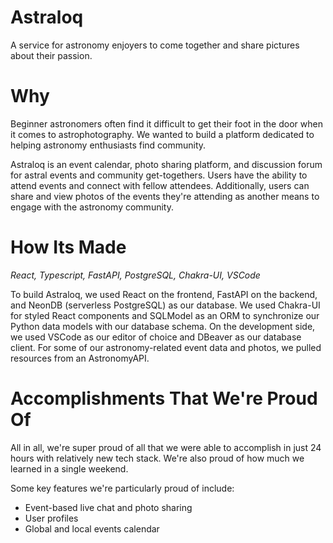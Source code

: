 # Astraloq

A service for astronomy enjoyers to come together and share pictures about their passion.

# Why
Beginner astronomers often find it difficult to get their foot in the door when it comes to astrophotography. We wanted to build a platform dedicated to helping astronomy enthusiasts find community.

Astraloq is an event calendar, photo sharing platform, and discussion forum for astral events and community get-togethers. Users have the ability to attend events and connect with fellow attendees. Additionally, users can share and view photos of the events they're attending as another means to engage with the astronomy community.

# How Its Made
_React, Typescript, FastAPI, PostgreSQL, Chakra-UI, VSCode_

To build Astraloq, we used React on the frontend, FastAPI on the backend, and NeonDB (serverless PostgreSQL) as our database. We used Chakra-UI for styled React components and SQLModel as an ORM to synchronize our Python data models with our database schema. On the development side, we used VSCode as our editor of choice and DBeaver as our database client. For some of our astronomy-related event data and photos, we pulled resources from an AstronomyAPI.

# Accomplishments That We're Proud Of
All in all, we're super proud of all that we were able to accomplish in just 24 hours with relatively new tech stack. We're also proud of how much we learned in a single weekend.

Some key features we're particularly proud of include:
- Event-based live chat and photo sharing
- User profiles
- Global and local events calendar

